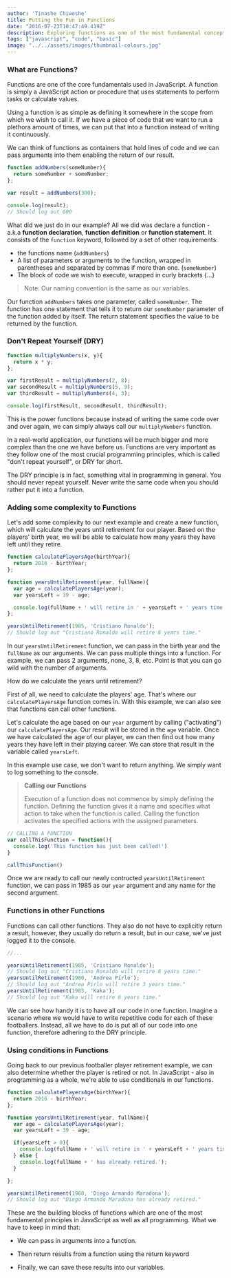 ```yaml
---
author: 'Tinashe Chiweshe'
title: Putting the Fun in Functions
date: "2016-07-23T10:47:49.419Z"
description: Exploring functions as one of the most fundamental concepts in Javascript.
tags: ["javascript", "code", "basic"]
image: "../../assets/images/thumbnail-colours.jpg"
---
```


### What are Functions?

Functions are one of the core fundamentals used in JavaScript. A function is 
simply a JavaScript action or procedure that uses statements to perform tasks 
or calculate values.

Using a function is as simple as defining it somewhere in the scope from which 
we wish to call it. If we have a piece of code that we want to run a plethora 
amount of times, we can put that into a function instead of writing it 
continuously.

We can think of functions as containers that hold lines of code and we can 
pass arguments into them enabling the return of our result.

```js
function addNumbers(someNumber){
  return someNumber + someNumber;
};

var result = addNumbers(300);

console.log(result);
// Should log out 600
```

What did we just do in our example?  All we did was declare a function - a.k.a 
**function declaration**, **function definition** or **function statement**. 
It consists of the `function` keyword, followed by a set of other requirements:
- the functions name (`addNumbers`)
- A list of parameters or arguments to the function, wrapped in parentheses and 
separated by commas if more than one. (`someNumber`)
- The block of code we wish to execute, wrapped in curly brackets {...}

> Note: Our naming convention is the same as our variables.

Our function `addNumbers` takes one parameter, called `someNumber`. The function 
has one statement that tells it to return our `someNumber` parameter of the 
function added by itself. The return statement specifies the value to be 
returned by the function.

### Don't Repeat Yourself (DRY)

```js
function multiplyNumbers(x, y){
  return x * y;
};

var firstResult = multiplyNumbers(2, 8);
var secondResult = multiplyNumbers(5, 9);
var thirdResult = multiplyNumbers(4, 3);

console.log(firstResult, secondResult, thirdResult);
```

This is the power functions because instead of writing the same code over 
and over again, we can simply always call our `multiplyNumbers` function.

In a real-world application, our functions will be much bigger and more 
complex than the one we have before us. Functions are very important as 
they follow one of the most crucial programming principles,  which is 
called "don't repeat yourself", or DRY for short. 

The DRY principle is in fact, something vital in programming in general. You 
should never repeat yourself. Never write the same code when you should rather 
put it into a function.

### Adding some complexity to Functions

Let's add some complexity to our next example and create a new function, which 
will calculate the years until retirement for our player. Based on the players' 
birth year, we will be able to calculate how many years they have left until 
they retire.

```js
function calculatePlayersAge(birthYear){
  return 2016 - birthYear;
};

function yearsUntilRetirement(year, fullName){
  var age = calculatePlayersAge(year);
  var yearsLeft = 39 - age;

  console.log(fullName + ' will retire in ' + yearsLeft + ' years time.');
};

yearsUntilRetirement(1985, 'Cristiano Ronaldo');
// Should log out "Cristiano Ronaldo will retire 8 years time."
```

In our `yearsUntilRetirement` function, we can pass in the birth year and the 
`fullName` as our arguments. We can pass multiple things into a function. For 
example, we can pass 2 arguments, none, 3, 8, etc. Point is that you can go 
wild with the number of arguments.

How do we calculate the years until retirement? 

First of all, we need to calculate the players' age. That's where our 
`calculatePlayersAge` function comes in. With this example, we can also see 
that functions can call other functions.

Let's calculate the age based on our `year` argument by calling ("activating") 
our `calculatePlayersAge`. Our result will be stored in the `age` variable. 
Once we have calculated the age of our player, we can then find out how many
years they have left in their playing career. We can store that result in the
variable called `yearsLeft`.

In this example use case, we don't want to return anything. We simply want to 
log something to the console.

> **Calling our Functions**
>
> Execution of a function does not commence by simply defining the function. 
> Defining the function gives it a name and specifies what action to take when 
> the function is called. Calling the function activates the specified actions 
> with the assigned parameters.

```js
// CALLING A FUNCTION
var callThisFunction = function(){
  console.log('This function has just been called!')
} 

callThisFunction()
```

Once we are ready to call our newly contructed `yearsUntilRetirement` 
function, we can pass in 1985 as our `year` argument and any name for the 
second argument.

### Functions in other Functions

Functions can call other functions. They also do not have to explicitly return 
a result, however, they usually do return a result, but in our case, we've 
just logged it to the console.

```js
//...

yearsUntilRetirement(1985, 'Cristiano Ronaldo');
// Should log out "Cristiano Ronaldo will retire 8 years time."
yearsUntilRetirement(1980, 'Andrea Pirlo');
// Should log out "Andrea Pirlo will retire 3 years time."
yearsUntilRetirement(1983, 'Kaka');
// Should log out "Kaka will retire 6 years time."
```

We can see how handy it is to have all our code in one function. Imagine a 
scenario where we would have to write repetitive code for each of these 
footballers. Instead, all we have to do is put all of our code into one 
function, therefore adhering to the DRY principle.

### Using conditions in Functions

Going back to our previous footballer player retirement example, we can also 
determine whether the player is retired or not. In JavaScript - also in 
programming as a whole, we're able to use conditionals in our functions.

```js
function calculatePlayersAge(birthYear){
  return 2016 - birthYear;
};

function yearsUntilRetirement(year, fullName){
  var age = calculatePlayersAge(year);
  var yearsLeft = 39 - age;

  if(yearsLeft > 0){
    console.log(fullName + ' will retire in ' + yearsLeft + ' years time.');
  } else {
    console.log(fullName + ' has already retired.');
  }

};

yearsUntilRetirement(1960, 'Diego Armando Maradona');
// Should log out "Diego Armando Maradona has already retired."
```

These are the building blocks of functions which are one of the most 
fundamental principles in JavaScript as well as all programming. What we have 
to keep in mind that:

- We can pass in arguments into a function.

- Then return results from a function using the return keyword

- Finally, we can save these results into our variables.

